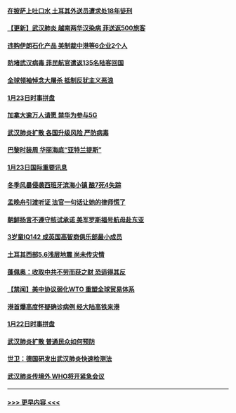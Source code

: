 #### [在披萨上吐口水 土耳其外送员遭求处18年徒刑](../pages/prog202/a102759979.md?t=01242001) 
#### [【更新】武汉肺炎 越南两华汉染病 菲送返500旅客](../pages/prog202/a102758911.md?t=01242001) 
#### [违购伊朗石化产品 美制裁中港等6企业2个人](../pages/prog202/a102759952.md?t=01242001) 
#### [防堵武汉病毒 菲民航官遣返135名陆客回国](../pages/prog202/a102759946.md?t=01242001) 
#### [全球领袖悼念大屠杀 抵制反犹主义恶浪](../pages/prog202/a102759678.md?t=01242001) 
#### [1月23日时事拼盘](../pages/prog202/a102759599.md?t=01242001) 
#### [加拿大逾万人请愿 禁华为参与5G](../pages/prog202/a102759553.md?t=01242001) 
#### [武汉肺炎扩散 各国升级风险 严防病毒](../pages/prog202/a102759400.md?t=01242001) 
#### [巴黎时装周 华丽海底“亚特兰提斯”](../pages/prog202/a102759217.md?t=01242001) 
#### [1月23日国际重要讯息](../pages/prog202/a102759199.md?t=01242001) 
#### [冬季风暴侵袭西班牙滨海小镇 酿7死4失踪](../pages/prog202/a102759119.md?t=01242001) 
#### [孟晚舟引渡听证 法官一句话让她的律师慌了](../pages/prog202/a102759060.md?t=01242001) 
#### [朝鲜扬言不遵守核试承诺 美军罗斯福号航母赴东亚](../pages/prog202/a102759001.md?t=01242001) 
#### [3岁童IQ142 成英国高智商俱乐部最小成员](../pages/prog202/a102758990.md?t=01242001) 
#### [土耳其西部5.6浅层地震 尚未传灾情](../pages/prog202/a102758903.md?t=01242001) 
#### [蓬佩奥：收取中共不劳而获之财 恐适得其反](../pages/prog202/a102758889.md?t=01242001) 
#### [【禁闻】美中协议弱化WTO 重塑全球贸易体系](../pages/prog202/a102758790.md?t=01242001) 
#### [港首爆高度怀疑确诊病例 经大陆高铁来港](../pages/prog202/a102758613.md?t=01242001) 
#### [1月22日时事拼盘](../pages/prog202/a102758615.md?t=01242001) 
#### [武汉肺炎扩散 普通民众如何预防](../pages/prog202/a102758504.md?t=01242001) 
#### [世卫：德国研发出武汉肺炎快速检测法](../pages/prog202/a102758495.md?t=01242001) 
#### [武汉肺炎传境外 WHO将开紧急会议](../pages/prog202/a102758437.md?t=01242001) 

----
#### [ >>> 更早内容 <<< ](../indexes/prog202-earlier.md)
